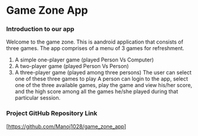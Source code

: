 # Game Zone App


### Introduction to our app
Welcome to the game zone.
This is aandroid application that consists of three games.
The app comprises of a menu of 3 games for refreshment.
1. A simple one-player game (played Person Vs Computer)
2. A two-player game (played Person Vs Person)
3. A three-player game (played among three persons)
The user can select one of these three games to play
A person can login to the app, select one of the three available games, play the game and view his/her score, and the high score among all the games he/she played during that particular session.


### Project GitHub Repository Link
[https://github.com/Manoj1028/game_zone_app]
